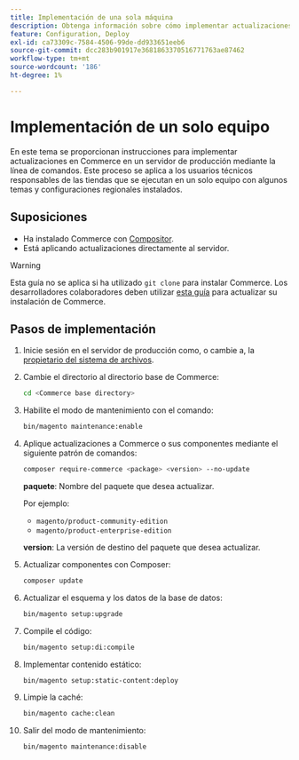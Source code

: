 ```yaml
---
title: Implementación de una sola máquina
description: Obtenga información sobre cómo implementar actualizaciones en Commerce en un servidor de producción mediante la línea de comandos.
feature: Configuration, Deploy
exl-id: ca73309c-7584-4506-99de-dd933651eeb6
source-git-commit: dcc283b901917e3681863370516771763ae87462
workflow-type: tm+mt
source-wordcount: '186'
ht-degree: 1%

---
```


# Implementación de un solo equipo

En este tema se proporcionan instrucciones para implementar actualizaciones en Commerce en un servidor de producción mediante la línea de comandos. Este proceso se aplica a los usuarios técnicos responsables de las tiendas que se ejecutan en un solo equipo con algunos temas y configuraciones regionales instalados.

## Suposiciones

- Ha instalado Commerce con [Compositor](../../installation/composer.md).
- Está aplicando actualizaciones directamente al servidor.

>[!WARNING]
>
>Esta guía no se aplica si ha utilizado `git clone` para instalar Commerce.
>Los desarrolladores colaboradores deben utilizar [esta guía][install] para actualizar su instalación de Commerce.

## Pasos de implementación

1. Inicie sesión en el servidor de producción como, o cambie a, la [propietario del sistema de archivos](../../installation/prerequisites/file-system/overview.md).

1. Cambie el directorio al directorio base de Commerce:

   ```bash
   cd <Commerce base directory>
   ```

1. Habilite el modo de mantenimiento con el comando:

   ```bash
   bin/magento maintenance:enable
   ```

1. Aplique actualizaciones a Commerce o sus componentes mediante el siguiente patrón de comandos:

   ```bash
   composer require-commerce <package> <version> --no-update
   ```

   **paquete**: Nombre del paquete que desea actualizar.

   Por ejemplo:

   - `magento/product-community-edition`
   - `magento/product-enterprise-edition`

   **version**: La versión de destino del paquete que desea actualizar.

1. Actualizar componentes con Composer:

   ```bash
   composer update
   ```

1. Actualizar el esquema y los datos de la base de datos:

   ```bash
   bin/magento setup:upgrade
   ```

1. Compile el código:

   ```bash
   bin/magento setup:di:compile
   ```

1. Implementar contenido estático:

   ```bash
   bin/magento setup:static-content:deploy
   ```

1. Limpie la caché:

   ```bash
   bin/magento cache:clean
   ```

1. Salir del modo de mantenimiento:

   ```bash
   bin/magento maintenance:disable
   ```

<!-- link definitions -->

[install]: https://developer.adobe.com/commerce/contributor/guides/install/update-dependencies/

